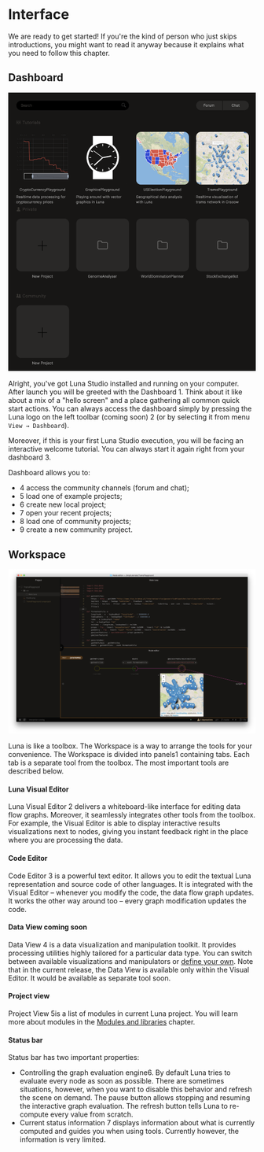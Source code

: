 # Interface

We are ready to get started! If you're the kind of person who just skips introductions, you might want to read it anyway because it explains what you need to follow this chapter.


## Dashboard

![](/assets/hello_screen.png)

Alright, you've got Luna Studio installed and running on your computer. After launch you will be greeted with the Dashboard <span class="uiref">1</span>. Think about it like about a mix of a "hello screen" and a place gathering all common quick start actions. You can always access the dashboard simply by pressing the Luna logo on the left toolbar (<comingsoon>coming soon</comingsoon>) <span class="uiref">2</span> (or by selecting it from menu `View → Dashboard`).

Moreover, if this is your first Luna Studio execution, you will be facing an interactive welcome tutorial. You can always start it again right from your dashboard <span class="uiref">3</span>. 

Dashboard allows you to:
  * <span class="uiref">4</span> access the community channels (forum and chat);
  * <span class="uiref">5</span> load one of example projects;
  * <span class="uiref">6</span> create new local project; 
  * <span class="uiref">7</span> open your recent projects;
  * <span class="uiref">8</span> load one of community projects;
  * <span class="uiref">9</span> create a new community project. 



## Workspace

![](/assets/workspace.jpg)

Luna is like a toolbox. The Workspace is a way to arrange the tools for your convenience. The Workspace is divided into panels<span class="uiref">1</span> containing tabs. Each tab is a separate tool from the toolbox. The most important tools are described below.

#### Luna Visual Editor
Luna Visual Editor <span class="uiref">2</span> delivers a whiteboard-like interface for editing data flow graphs. Moreover, it seamlessly integrates other tools from the toolbox. For example, the Visual Editor is able to display interactive results visualizations next to nodes, giving you instant feedback right in the place where you are processing the data.

#### Code Editor
Code Editor <span class="uiref">3</span> is a powerful text editor. It allows you to edit the textual Luna representation and source code of other languages. It is integrated with the Visual Editor – whenever you modify the code, the data flow graph updates. It works the other way around too – every graph modification updates the code.

#### Data View <comingsoon>coming soon</comingsoon>
Data View <span class="uiref">4</span> is a data visualization and manipulation toolkit. It provides processing utilities highly tailored for a particular data type. You can switch between available visualizations and manipulators or [define your own](dummy.md). Note that in the current release, the Data View is available only within the Visual Editor. It would be available as separate tool soon.

#### Project view
Project View <span class="uiref">5</span>is a list of modules in current Luna project. You will learn more about modules in the [Modules and libraries](dummy.md) chapter.

#### Status bar
Status bar has two important properties: 
* Controlling the graph evaluation engine<span class="uiref">6</span>. By default Luna tries to evaluate every node as soon as possible. There are sometimes situations, however, when you want to disable this behavior and refresh the scene on demand. The pause button allows stopping and resuming the interactive graph evaluation. The refresh button tells Luna to re-compute every value from scratch.
* Current status information <span class="uiref">7</span> displays information about what is currently computed and guides you when using tools. Currently however, the information is very limited.
